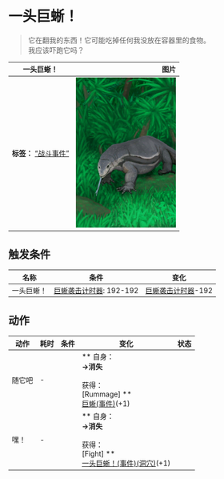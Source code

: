 # 一头巨蜥！  
> 它在翻我的东西！它可能吃掉任何我没放在容器里的食物。<br>我应该吓跑它吗？  
  
  一头巨蜥！  |   图片   
 ----  |  ----:   
 **标签：**	[“战斗事件”](tag_FightEvent.md)  |  <img decoding="async" src="Sprite/MonitorEvent.png" href="a.md" style="max-width:300px;max-height:300px;">   
  
## 触发条件  
名称  |  条件  |  变化  
----  |  ----  |  ----  
一头巨蜥！  |  [巨蜥袭击计时器](MonitorRaidCounter.md): 192-192  |  [巨蜥袭击计时器](MonitorRaidCounter.md)-192  
## 动作  
动作  |  耗时  |  条件  |  变化  |  状态  
----  |  ----  |  ----  |  ----  |  ----  
随它吧<br>  |  -  |    |  ** 自身：**<br>→消失<br><br>** 获得： **<br>** [Rummage]  **<br>  [巨蜥(事件)](Event_MonitorRummaging.md)(+1)<br>  |    
嘿！<br>  |  -  |    |  ** 自身：**<br>→消失<br><br>** 获得： **<br>** [Fight]  **<br>  [一头巨蜥！(事件)(洞穴)](Event_MonitorFight.md)(+1)<br>  |    


<script>document.title="一头巨蜥！ - 卡牌生存百科 Card Survival Wiki";</script>